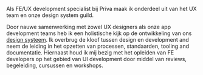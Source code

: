 Als FE/UX development specialist bij Priva maak ik onderdeel uit van het UX team en onze design system guild. 

 

 Door nauwe samenwerking met zowel UX designers als onze app development teams heb ik een holistische kijk op de ontwikkeling van ons [design systeem](https://design.priva.com). Ik overbrug de kloof tussen design en development and neem de leiding in het opzetten van processen, standaarden, tooling and documentatie. Hiernaast houd ik mij bezig met het opleiden van FE developers op het gebied van UI development door middel van reviews, begeleiding, cursussen en workshops.
